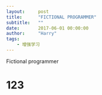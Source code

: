 ```yaml
---
layout:     post
title:      "FICTIONAL PROGRAMMER"
subtitle:   ""
date:       2017-06-01 00:00:00
author:     "Harry"
tags:
    - 增强学习
---
```


Fictional programmer 

<h1> 123 </h1>


<script>
    window.onload=function(){ 
        
        $.ajax({
            type: "GET",
            url: "http://api.hackiey.com:8000/api?input1=100&input2=200",
            xhrFields:{'Access-Control-Allow-Origin': '*'}}
        ).done((msg)->
            console.log "Data Saved: " + msg
            false
        ).fail((jqXHR, textStatus)->
            console.log "fail: " + textStatus
            false
        )
    })
} 
    
</script>